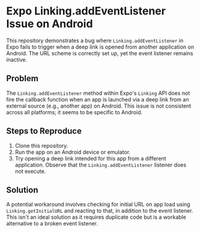 # Expo Linking.addEventListener Issue on Android

This repository demonstrates a bug where `Linking.addEventListener` in Expo fails to trigger when a deep link is opened from another application on Android.  The URL scheme is correctly set up, yet the event listener remains inactive.

## Problem

The `Linking.addEventListener` method within Expo's `Linking` API does not fire the callback function when an app is launched via a deep link from an external source (e.g., another app) on Android. This issue is not consistent across all platforms; it seems to be specific to Android.

## Steps to Reproduce

1. Clone this repository.
2. Run the app on an Android device or emulator.
3. Try opening a deep link intended for this app from a different application.  Observe that the `Linking.addEventListener` listener does not execute.

## Solution

A potential workaround involves checking for initial URL on app load using `Linking.getInitialURL` and reacting to that, in addition to the event listener. This isn't an ideal solution as it requires duplicate code but is a workable alternative to a broken event listener.